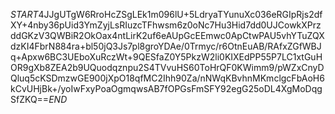 $START$4JJgUTgW6RroHcZSgLEk1m096lU+5LdryaTYunuXc036eRGIpRjs2dfXY+4nby36pUid3YmZyjLsRIuzcTFhwsm6z0oNc7Hu3Hid7dd0UJCowkXPrzddGKzV3QWBiR2OkOax4ntLirK2uf6eAUpGcEEmwc0ApCtwPAU5vhYTuZQXdzKI4FbrN884ra+bl50jQ3Js7pl8groYDAe/0Trmyc/r6OtnEuAB/RAfxZGfWBJq+Apxw6BC3UEboXuRczWt+9QESfaZ0Y5PkzW2li0KIXEdPP55P7LC1xtGuHOR9gXb8ZEA2b9UQuodqznpu2S4TVvuHS60ToHrQF0KWimm9/pWZxCnyDQluq5cKSDmzwGE900jXpO18qfMC2Ihh90Za/nNWqKBvhnMKmclgcFbAoH6kCvUHjBk+/yoIwFxyPoaOgmqwsAB7fOPGsFmSFY92egG25oDL4XgMoDqgSfZKQ==$END$